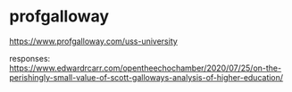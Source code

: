 # profgalloway

https://www.profgalloway.com/uss-university

responses:  
https://www.edwardrcarr.com/opentheechochamber/2020/07/25/on-the-perishingly-small-value-of-scott-galloways-analysis-of-higher-education/
